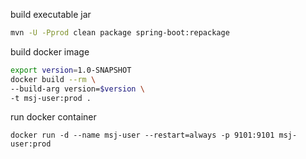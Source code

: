 build executable jar
```bash
mvn -U -Pprod clean package spring-boot:repackage
```

build docker image
```bash
export version=1.0-SNAPSHOT
docker build --rm \
--build-arg version=$version \
-t msj-user:prod .
```

run docker container
```
docker run -d --name msj-user --restart=always -p 9101:9101 msj-user:prod
```


